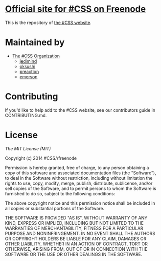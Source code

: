 # [Official site for #CSS on Freenode](http://hashcss.com)

This is the repository of [the #CSS website](http://hashcss.com).

# Maintained by

* [The #CSS Organization](https://github.com/hashcss)
    * [jedimind](//github.com/pudly)
    * [oksushi](//github.com/oksushi)
    * [preaction](//github.com/preaction)
    * [emerson](//github.com/emersonveenstra)

# Contributing

If you'd like to help add to the #CSS website, see our contributors
guide in CONTRIBUTING.md.

# License

*The MIT License (MIT)*

Copyright (c) 2014 #CSS//freenode

Permission is hereby granted, free of charge, to any person obtaining a copy of
this software and associated documentation files (the "Software"), to deal in
the Software without restriction, including without limitation the rights to
use, copy, modify, merge, publish, distribute, sublicense, and/or sell copies
of the Software, and to permit persons to whom the Software is furnished to do
so, subject to the following conditions:

The above copyright notice and this permission notice shall be included in all
copies or substantial portions of the Software.

THE SOFTWARE IS PROVIDED "AS IS", WITHOUT WARRANTY OF ANY KIND, EXPRESS OR
IMPLIED, INCLUDING BUT NOT LIMITED TO THE WARRANTIES OF MERCHANTABILITY,
FITNESS FOR A PARTICULAR PURPOSE AND NONINFRINGEMENT. IN NO EVENT SHALL THE
AUTHORS OR COPYRIGHT HOLDERS BE LIABLE FOR ANY CLAIM, DAMAGES OR OTHER
LIABILITY, WHETHER IN AN ACTION OF CONTRACT, TORT OR OTHERWISE, ARISING FROM,
OUT OF OR IN CONNECTION WITH THE SOFTWARE OR THE USE OR OTHER DEALINGS IN THE
SOFTWARE.
